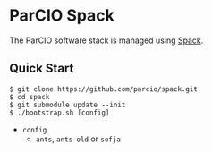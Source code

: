 # ParCIO Spack

The ParCIO software stack is managed using [Spack](https://spack.io/).

## Quick Start

```console
$ git clone https://github.com/parcio/spack.git
$ cd spack
$ git submodule update --init
$ ./bootstrap.sh [config]
```

- `config`
  - `ants`, `ants-old` or `sofja`
